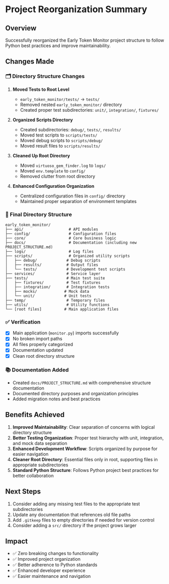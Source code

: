 # Project Reorganization Summary

## Overview
Successfully reorganized the Early Token Monitor project structure to follow Python best practices and improve maintainability.

## Changes Made

### 🗂️ Directory Structure Changes

1. **Moved Tests to Root Level**
   - `early_token_monitor/tests/` → `tests/`
   - Removed nested `early_token_monitor/` directory
   - Created proper test subdirectories: `unit/`, `integration/`, `fixtures/`

2. **Organized Scripts Directory**
   - Created subdirectories: `debug/`, `tests/`, `results/`
   - Moved test scripts to `scripts/tests/`
   - Moved debug scripts to `scripts/debug/`
   - Moved result files to `scripts/results/`

3. **Cleaned Up Root Directory**
   - Moved `virtuoso_gem_finder.log` to `logs/`
   - Moved `env.template` to `config/`
   - Removed clutter from root directory

4. **Enhanced Configuration Organization**
   - Centralized configuration files in `config/` directory
   - Maintained proper separation of environment templates

### 📁 Final Directory Structure

```
early_token_monitor/
├── api/                    # API modules
├── config/                 # Configuration files
├── core/                   # Core business logic
├── docs/                   # Documentation (including new PROJECT_STRUCTURE.md)
├── logs/                   # Log files
├── scripts/                # Organized utility scripts
│   ├── debug/             # Debug scripts
│   ├── results/           # Output files
│   └── tests/             # Development test scripts
├── services/              # Service layer
├── tests/                 # Main test suite
│   ├── fixtures/          # Test fixtures
│   ├── integration/       # Integration tests
│   ├── mocks/            # Mock data
│   └── unit/             # Unit tests
├── temp/                  # Temporary files
├── utils/                 # Utility functions
└── [root files]          # Main application files
```

### ✅ Verification

- [x] Main application (`monitor.py`) imports successfully
- [x] No broken import paths
- [x] All files properly categorized
- [x] Documentation updated
- [x] Clean root directory structure

### 📚 Documentation Added

- Created `docs/PROJECT_STRUCTURE.md` with comprehensive structure documentation
- Documented directory purposes and organization principles
- Added migration notes and best practices

## Benefits Achieved

1. **Improved Maintainability**: Clear separation of concerns with logical directory structure
2. **Better Testing Organization**: Proper test hierarchy with unit, integration, and mock data separation
3. **Enhanced Development Workflow**: Scripts organized by purpose for easier navigation
4. **Cleaner Root Directory**: Essential files only in root, supporting files in appropriate subdirectories
5. **Standard Python Structure**: Follows Python project best practices for better collaboration

## Next Steps

1. Consider adding any missing test files to the appropriate test subdirectories
2. Update any documentation that references old file paths
3. Add `.gitkeep` files to empty directories if needed for version control
4. Consider adding a `src/` directory if the project grows larger

## Impact

- ✅ Zero breaking changes to functionality
- ✅ Improved project organization
- ✅ Better adherence to Python standards
- ✅ Enhanced developer experience
- ✅ Easier maintenance and navigation 